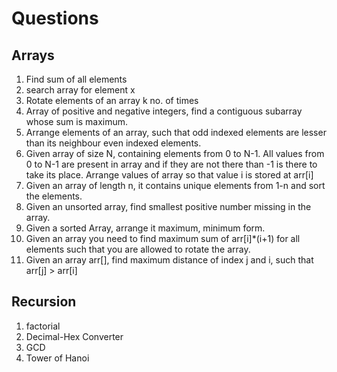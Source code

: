 # Questions

## Arrays

1. Find sum of all elements
2. search array for element x
3. Rotate elements of an array k no. of times
4. Array of positive and negative integers, find a contiguous subarray whose sum is maximum.
5. Arrange elements of an array, such that odd indexed elements are lesser than its neighbour even indexed elements.
6. Given array of size N, containing elements from 0 to N-1. All values
from 0 to N-1 are present in array and if they are not there than -1 is there to take
its place. Arrange values of array so that value i is stored at arr[i]
7. Given an array of length n, it contains unique elements from 1-n and sort the elements.
8. Given an unsorted array, find smallest positive number missing in the
array.
9. Given a sorted Array, arrange it maximum, minimum form.
10. Given an array you need to find maximum sum of arr[i]*(i+1)
for all elements such that you are allowed to rotate the array.
11. Given an array arr[], find maximum distance of index j and i, such
that arr[j] > arr[i]

## Recursion

1. factorial
2. Decimal-Hex Converter
3. GCD
4. Tower of Hanoi
